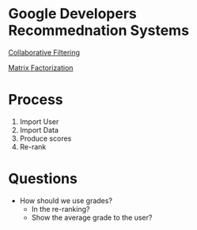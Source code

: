 # Google Developers Recommednation Systems

[Collaborative Filtering](https://developers.google.com/machine-learning/recommendation/collaborative/basics)

[Matrix Factorization](https://developers.google.com/machine-learning/recommendation/collaborative/matrix)

# Process

1. Import User
2. Import Data
3. Produce scores
4. Re-rank

# Questions

- How should we use grades? 
  - In the re-ranking? 
  - Show the average grade to the user? 